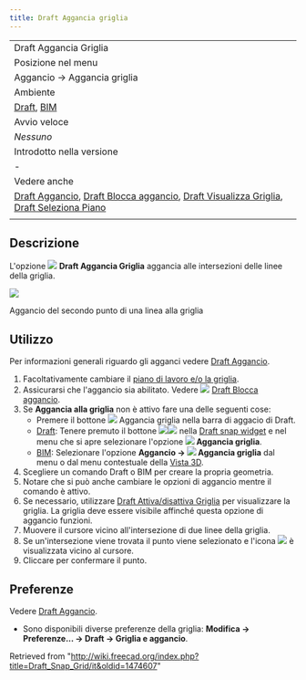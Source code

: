 ```yaml
---
title: Draft Aggancia griglia
---
```

|  |
| --- |
| Draft Aggancia Griglia |
| Posizione nel menu |
| Aggancio → Aggancia griglia |
| Ambiente |
| [Draft](/Draft_Workbench/it "Draft Workbench/it"), [BIM](/BIM_Workbench/it "BIM Workbench/it") |
| Avvio veloce |
| *Nessuno* |
| Introdotto nella versione |
| - |
| Vedere anche |
| [Draft Aggancio](/Draft_Snap/it "Draft Snap/it"), [Draft Blocca aggancio](/Draft_Snap_Lock/it "Draft Snap Lock/it"), [Draft Visualizza Griglia](/Draft_ToggleGrid/it "Draft ToggleGrid/it"), [Draft Seleziona Piano](/Draft_SelectPlane/it "Draft SelectPlane/it") |
|  |

## Descrizione

L'opzione ![](/images/Draft_Snap_Grid.svg) **Draft Aggancia Griglia** aggancia alle intersezioni delle linee della griglia.

![](/images/Draft_Snap_Grid_example.png)

Aggancio del secondo punto di una linea alla griglia

## Utilizzo

Per informazioni generali riguardo gli agganci vedere [Draft Aggancio](/Draft_Snap/it "Draft Snap/it").

1. Facoltativamente cambiare il [piano di lavoro e/o la griglia](/Draft_SelectPlane/it "Draft SelectPlane/it").
2. Assicurarsi che l'aggancio sia abilitato. Vedere ![](/images/Draft_Snap_Lock.svg) [Draft Blocca aggancio](/Draft_Snap_Lock/it "Draft Snap Lock/it").
3. Se **Aggancia alla griglia** non è attivo fare una delle seguenti cose:
   * Premere il bottone ![](/images/Draft_Snap_Grid.svg) Aggancia griglia nella barra di aggacio di Draft.
   * [Draft](/Draft_Workbench/it "Draft Workbench/it"): Tenere premuto il bottone ![](/images/Draft_Snap_Lock.svg)![](/images/Toolbar_flyout_arrow.svg) nella [Draft snap widget](/Draft_snap_widget/it "Draft snap widget/it") e nel menu che si apre selezionare l'opzione **![](/images/Draft_Snap_Grid.svg) Aggancia griglia**.
   * [BIM](/BIM_Workbench/it "BIM Workbench/it"): Selezionare l'opzione **Aggancio → ![](/images/Draft_Snap_Grid.svg) Aggancia griglia** dal menu o dal menu contestuale della [Vista 3D](/3D_view/it "3D view/it").
4. Scegliere un comando Draft o BIM per creare la propria geometria.
5. Notare che si può anche cambiare le opzioni di aggancio mentre il comando è attivo.
6. Se necessario, utilizzare [Draft Attiva/disattiva Griglia](/Draft_ToggleGrid/it "Draft ToggleGrid/it") per visualizzare la griglia. La griglia deve essere visibile affinché questa opzione di aggancio funzioni.
7. Muovere il cursore vicino all'intersezione di due linee della griglia.
8. Se un'intersezione viene trovata il punto viene selezionato e l'icona ![](/images/Draft_Snap_Grid.svg) è visualizzata vicino al cursore.
9. Cliccare per confermare il punto.

## Preferenze

Vedere [Draft Aggancio](/Draft_Snap/it#Preferenze "Draft Snap/it").

* Sono disponibili diverse preferenze della griglia: **Modifica → Preferenze... → Draft → Griglia e aggancio**.

Retrieved from "<http://wiki.freecad.org/index.php?title=Draft_Snap_Grid/it&oldid=1474607>"